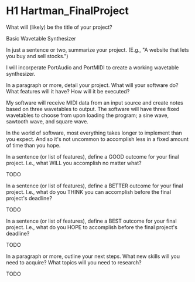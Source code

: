 # H1 Hartman_FinalProject
What will (likely) be the title of your project?

Basic Wavetable Synthesizer

In just a sentence or two, summarize your project. (E.g., "A website that lets you buy and sell stocks.")

I will incorperate PortAudio and PortMIDI to create a working wavetable synthesizer.

In a paragraph or more, detail your project. What will your software do? What features will it have? How will it be executed?

My software will receive MIDI data from an input source and create notes based on three wavetables to output. The software will have three fixed wavetables to choose from upon loading the program; a sine wave, sawtooth wave, and square wave. 

In the world of software, most everything takes longer to implement than you expect. And so it's not uncommon to accomplish less in a fixed amount of time than you hope.

In a sentence (or list of features), define a GOOD outcome for your final project. I.e., what WILL you accomplish no matter what?

TODO

In a sentence (or list of features), define a BETTER outcome for your final project. I.e., what do you THINK you can accomplish before the final project's deadline?

TODO

In a sentence (or list of features), define a BEST outcome for your final project. I.e., what do you HOPE to accomplish before the final project's deadline?

TODO

In a paragraph or more, outline your next steps. What new skills will you need to acquire? What topics will you need to research?

TODO

